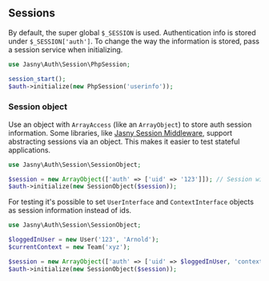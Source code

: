 Sessions
---

By default, the super global `$_SESSION` is used. Authentication info is stored under `$_SESSION['auth']`. To change the
way the information is stored, pass a session service when initializing.

```php
use Jasny\Auth\Session\PhpSession;

session_start();
$auth->initialize(new PhpSession('userinfo'));
```

### Session object

Use an object with `ArrayAccess` (like an `ArrayObject`) to store auth session information. Some libraries, like
[Jasny Session Middleware](https://github.com/jasny/session-middleware), support abstracting sessions via an object.
This makes it easier to test stateful applications.

```php
use Jasny\Auth\Session\SessionObject;

$session = new ArrayObject(['auth' => ['uid' => '123']]); // Session with test data
$auth->initialize(new SessionObject($session));
``` 

For testing it's possible to set `UserInterface` and `ContextInterface` objects as session information instead of
ids.


```php
use Jasny\Auth\Session\SessionObject;

$loggedInUser = new User('123', 'Arnold');
$currentContext = new Team('xyz');

$session = new ArrayObject(['auth' => ['uid' => $loggedInUser, 'context' => $currentContext]]);
$auth->initialize(new SessionObject($session));
``` 
